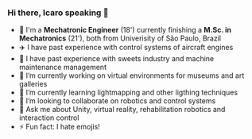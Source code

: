 ### Hi there, Icaro speaking 👋
 
- 🤖 I'm a <b>Mechatronic Engineer</b> (18') currently finishing a <b>M.Sc. in Mechatronics</b> (21'), both from Univerisity of São Paulo, Brazil
- ✈️ I have past experience with control systems of aircraft engines
- 🍫 I have past experience with sweets industry and machine maintenance management
- 🔭 I’m currently working on virtual environments for museums and art galleries
- 🌱 I’m currently learning lightmapping and other ligthing techniques
- 👯 I’m looking to collaborate on robotics and control systems
- 💬 Ask me about Unity, virtual reality, rehabilitation robotics and interaction control
- ⚡ Fun fact: I hate emojis!
